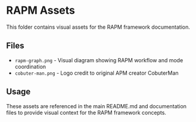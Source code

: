 # RAPM Assets

This folder contains visual assets for the RAPM framework documentation.

## Files

- `rapm-graph.png` - Visual diagram showing RAPM workflow and mode coordination
- `cobuter-man.png` - Logo credit to original APM creator CobuterMan

## Usage

These assets are referenced in the main README.md and documentation files to provide visual context for the RAPM framework concepts.